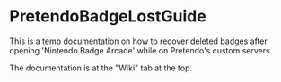 # PretendoBadgeLostGuide
This is a temp documentation on how to recover deleted badges after opening 'Nintendo Badge Arcade' while on Pretendo's custom servers.

The documentation is at the "Wiki" tab at the top.

